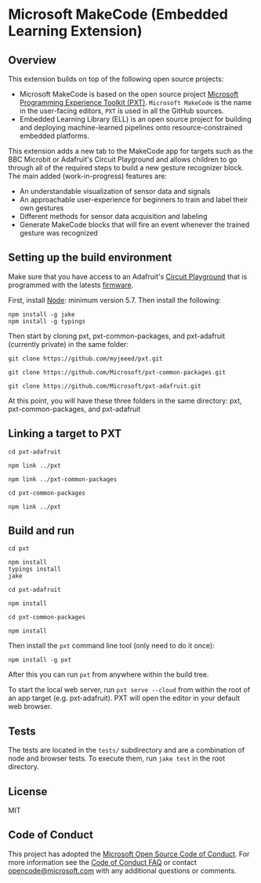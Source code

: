 # Microsoft MakeCode (Embedded Learning Extension)

## Overview
This extension builds on top of the following open source projects:
- Microsoft MakeCode is based on the open source project [Microsoft Programming Experience Toolkit (PXT)](https://github.com/Microsoft/pxt). ``Microsoft MakeCode`` is the name in the user-facing editors, ``PXT`` is used in all the GitHub sources.
- Embedded Learning Library (ELL) is an open source project for building and deploying machine-learned pipelines onto resource-constrained embedded platforms.

This extension adds a new tab to the MakeCode app for targets such as the BBC Microbit or Adafruit's Circuit Playground and allows children to go through all of the required steps to build a new gesture recognizer block. The main added (work-in-progress) features are:
* An understandable visualization of sensor data and signals
* An approachable user-experience for beginners to train and label their own gestures
* Different methods for sensor data acquisition and labeling
* Generate MakeCode blocks that will fire an event whenever the trained gesture was recognized 

## Setting up the build environment
Make sure that you have access to an Adafruit's [Circuit Playground](https://www.adafruit.com/product/3333) that is programmed with the latests [firmware](#).

First, install [Node](https://nodejs.org/en/): minimum version 5.7. Then install the following:
```
npm install -g jake
npm install -g typings
```

Then start by cloning pxt, pxt-common-packages, and pxt-adafruit (currently private) in the same folder:
```
git clone https://github.com/myjeeed/pxt.git
```
```
git clone https://github.com/Microsoft/pxt-common-packages.git
```
```
git clone https://github.com/Microsoft/pxt-adafruit.git
```

At this point, you will have these three folders in the same directory: pxt, pxt-common-packages, and pxt-adafruit


## Linking a target to PXT
```
cd pxt-adafruit
```
```
npm link ../pxt
```
```
npm link ../pxt-common-packages
```
```
cd pxt-common-packages
```
```
npm link ../pxt
```


## Build and run
```
cd pxt
```
```
npm install
typings install
jake
```
```
cd pxt-adafruit
```
```
npm install
```
```
cd pxt-common-packages
```
```
npm install
```

Then install the `pxt` command line tool (only need to do it once):

```
npm install -g pxt
```

After this you can run `pxt` from anywhere within the build tree.

To start the local web server, run `pxt serve --cloud` from within the root
of an app target (e.g. pxt-adafruit). PXT will open the editor in your default web browser.


## Tests

The tests are located in the `tests/` subdirectory and are a combination of node and
browser tests. To execute them, run `jake test` in the root directory.

## License

MIT

## Code of Conduct

This project has adopted the [Microsoft Open Source Code of Conduct](https://opensource.microsoft.com/codeofconduct/). For more information see the [Code of Conduct FAQ](https://opensource.microsoft.com/codeofconduct/faq/) or contact [opencode@microsoft.com](mailto:opencode@microsoft.com) with any additional questions or comments.